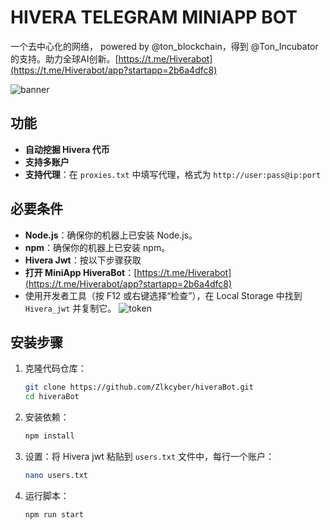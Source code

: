 # HIVERA TELEGRAM MINIAPP BOT
一个去中心化的网络， powered by @ton_blockchain，得到 @Ton_Incubator 的支持。助力全球AI创新。[https://t.me/Hiverabot](https://t.me/Hiverabot/app?startapp=2b6a4dfc8)

![banner](image-1.png)

## 功能

- **自动挖掘 Hivera 代币**
- **支持多账户**
- **支持代理**：在 `proxies.txt` 中填写代理，格式为 `http://user:pass@ip:port`

## 必要条件

- **Node.js**：确保你的机器上已安装 Node.js。
- **npm**：确保你的机器上已安装 npm。
- **Hivera Jwt**：按以下步骤获取
- **打开 MiniApp HiveraBot**：[https://t.me/Hiverabot](https://t.me/Hiverabot/app?startapp=2b6a4dfc8)
- 使用开发者工具（按 F12 或右键选择“检查”），在 Local Storage 中找到 `Hivera_jwt` 并复制它。
    ![token](image.png)

## 安装步骤

1. 克隆代码仓库：
   ```bash
   git clone https://github.com/Zlkcyber/hiveraBot.git
   cd hiveraBot
   ```

2. 安装依赖：
   ```bash
   npm install
   ```

3. 设置：将 Hivera jwt 粘贴到 `users.txt` 文件中，每行一个账户：
   ```bash
   nano users.txt
   ```

4. 运行脚本：
   ```bash
   npm run start
   ```
